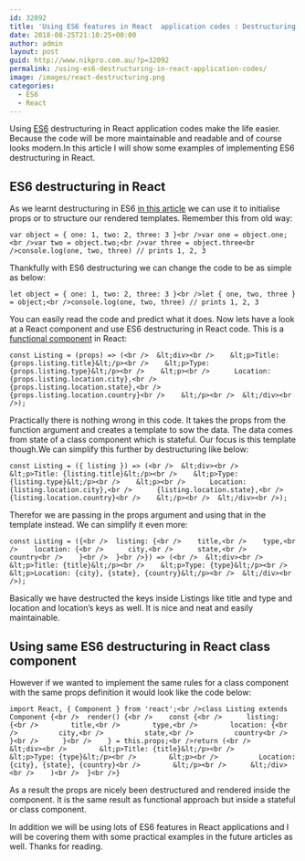 ```yaml
---
id: 32092
title: 'Using ES6 features in React  application codes : Destructuring'
date: 2018-08-25T21:10:25+00:00
author: admin
layout: post
guid: http://www.nikpro.com.au/?p=32092
permalink: /using-es6-destructuring-in-react-application-codes/
image: /images/react-destructuring.png
categories:
  - ES6
  - React
---
```

Using [ES6](http://www.nikpro.com.au/category/es6) destructuring in React application codes make the life easier. Because the code will be more maintainable and readable and of course looks modern.In this article I will show some examples of implementing ES6 destructuring in React.

## ES6 destructuring in React

As we learnt destructuring in ES6 [in this article](http://www.nikpro.com.au/default-parameters-in-javascript-es6-explained/) we can use it to initialise props or to structure our rendered templates. Remember this from old way:

```var object = { one: 1, two: 2, three: 3 }<br />var one = object.one;<br />var two = object.two;<br />var three = object.three<br />console.log(one, two, three) // prints 1, 2, 3```

Thankfully with ES6 destructuring we can change the code to be as simple as below:

```let object = { one: 1, two: 2, three: 3 }<br />let { one, two, three } = object;<br />console.log(one, two, three) // prints 1, 2, 3```

You can easily read the code and predict what it does. Now lets have a look at a React component and use ES6 destructuring in React code. This is a [functional component](http://www.nikpro.com.au/more-on-react-components-with-examples/) in React:

```const Listing = (props) => (<br />  &lt;div><br />    &lt;p>Title: {props.listing.title}&lt;/p><br />    &lt;p>Type: {props.listing.type}&lt;/p><br />    &lt;p><br />      Location: {props.listing.location.city},<br />      {props.listing.location.state},<br />      {props.listing.location.country}<br />    &lt;/p><br />  &lt;/div><br />);```

Practically there is nothing wrong in this code. It takes the props from the function argument and creates a template to sow the data. The data comes from state of a class component which is stateful. Our focus is this template though.We can simplify this further by destructuring like below:

```const Listing = ({ listing }) => (<br />  &lt;div><br />    &lt;p>Title: {listing.title}&lt;/p><br />    &lt;p>Type: {listing.type}&lt;/p><br />    &lt;p><br />      Location: {listing.location.city},<br />      {listing.location.state},<br />      {listing.location.country}<br />    &lt;/p><br />  &lt;/div><br />);```

Therefor we are passing in the props argument and using that in the template instead. We can simplify it even more:

```const Listing = ({<br />  listing: {<br />    title,<br />    type,<br />    location: {<br />      city,<br />      state,<br />      country<br />    }<br />  }<br />}) => (<br />  &lt;div><br />    &lt;p>Title: {title}&lt;/p><br />    &lt;p>Type: {type}&lt;/p><br />    &lt;p>Location: {city}, {state}, {country}&lt;/p><br />  &lt;/div><br />);```

Basically we have destructed the keys inside Listings like title and type and location and location&#8217;s keys as well. It is nice and neat and easily maintainable.

## Using same ES6 destructuring in React class component

However if we wanted to implement the same rules for a class component with the same props definition it would look like the code below:

```import React, { Component } from 'react';<br />class Listing extends Component {<br />  render() {<br />    const {<br />      listing: {<br />        title,<br />        type,<br />        location: {<br />          city,<br />          state,<br />          country<br />        }<br />      }<br />    } = this.props;<br />return (<br />      &lt;div><br />        &lt;p>Title: {title}&lt;/p><br />        &lt;p>Type: {type}&lt;/p><br />        &lt;p><br />          Location: {city}, {state}, {country}<br />        &lt;/p><br />      &lt;/div><br />    )<br />  }<br />}```

As a result the props are nicely been destructured and rendered inside the component. It is the same result as functional approach but inside a stateful or class component.

In addition we will be using lots of ES6 features in React applications and I will be covering them with some practical examples in the future articles as well. Thanks for reading.